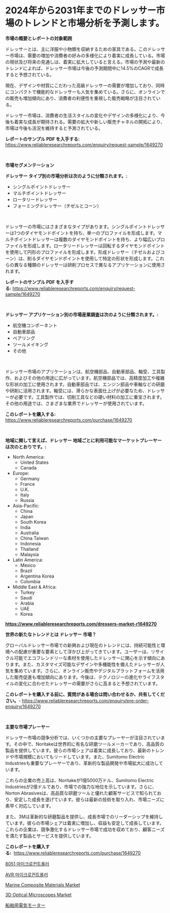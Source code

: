 <p><h1>2024年から2031年までのドレッサー市場のトレンドと市場分析を予測します。</h1></p><p><strong>市場の概要とレポートの対象範囲</strong></p>
<p><p>ドレッサーとは、主に洋服や小物類を収納するための家具である。このドレッサー市場は、需要の増加や消費者の好みの多様化により着実に成長している。市場の現状及び将来の見通しは、着実に拡大していると言える。市場の予測や最新のトレンドによれば、ドレッサー市場は今後の予測期間中に14.5%のCAGRで成長すると予想されている。</p><p>現在、デザインや材質にこだわった高級ドレッサーの需要が増加しており、同時にコンパクトで機能的なドレッサーも人気を集めている。さらに、オンラインでの販売も増加傾向にあり、消費者の利便性を重視した販売戦略が注目されている。</p><p>ドレッサー市場は、消費者の生活スタイルの変化やデザインの多様化により、今後も着実な成長が期待される。需要の拡大や新しい販売チャネルの開拓により、市場は今後も活況を維持すると予測されている。</p></p>
<p><strong>レポートのサンプル PDF を入手する:</strong> <a href="https://www.reliableresearchreports.com/enquiry/request-sample/1649270">https://www.reliableresearchreports.com/enquiry/request-sample/1649270</a></p>
<p>&nbsp;</p>
<p><strong>市場セグメンテーション</strong></p>
<p><strong>ドレッサー タイプ別の市場分析は次のように分類されます。:</strong></p>
<p><ul><li>シングルポイントドレッサー</li><li>マルチポイントドレッサー</li><li>ロータリードレッサー</li><li>フォーミングドレッサー（チゼルとコーン）</li></ul></p>
<p>&nbsp;</p>
<p><p>ドレッサーの市場にはさまざまなタイプがあります。シングルポイントドレッサーは1つのダイヤモンドポイントを持ち、単一のプロファイルを形成します。マルチポイントドレッサーは複数のダイヤモンドポイントを持ち、より幅広いプロファイルを形成します。ロータリードレッサーは回転するダイヤモンドポイントを使用して円形のプロファイルを形成します。形成ドレッサー（チゼルおよびコーン）は、削るダイヤモンドポイントを使用して特定の形状を形成します。これらの異なる種類のドレッサーは研削プロセスで異なるアプリケーションに使用されます。</p></p>
<p><strong>レポートのサンプル PDF を入手する:</strong>&nbsp;<a href="https://www.reliableresearchreports.com/enquiry/request-sample/1649270">https://www.reliableresearchreports.com/enquiry/request-sample/1649270</a></p>
<p>&nbsp;</p>
<p><strong> ドレッサー アプリケーション別の市場産業調査は次のように分類されます。:</strong></p>
<p><ul><li>航空機コンポーネント</li><li>自動車部品</li><li>ベアリング</li><li>ツールメイキング</li><li>その他</li></ul></p>
<p>&nbsp;</p>
<p><p>ドレッサー市場のアプリケーションは、航空機部品、自動車部品、軸受、工具製作、およびその他の用途に広がっています。航空機部品では、高精度加工や複雑な形状の加工に使用されます。自動車部品では、エンジン部品や車軸などの研磨や研削に活用されます。軸受には、滑らかな表面仕上げが必要なため、ドレッサーが必要です。工具製作では、切削工具などの硬い材料の加工に重宝されます。その他の用途では、さまざまな業界でドレッサーが使用されています。</p></p>
<p><strong>このレポートを購入する:</strong>&nbsp; <a href="https://www.reliableresearchreports.com/purchase/1649270">https://www.reliableresearchreports.com/purchase/1649270</a></p>
<p>&nbsp;</p>
<p><strong>地域に関して言えば、ドレッサー 地域ごとに利用可能なマーケットプレーヤーは次のとおりです。:</strong></p>
<p><ul>
    <li>
        North America:
        <ul>
            <li>United States</li>
            <li>Canada</li>
        </ul>
    </li>
    <li>
        Europe:
        <ul>
            <li>Germany</li>
            <li>France</li>
            <li>U.K.</li>
            <li>Italy</li>
            <li>Russia</li>
        </ul>
    </li>
    <li>
        Asia-Pacific:
        <ul>
            <li>China</li>
            <li>Japan</li>
            <li>South Korea</li>
            <li>India</li>
            <li>Australia</li>
            <li>China Taiwan</li>
            <li>Indonesia</li>
            <li>Thailand</li>
            <li>Malaysia</li>
        </ul>
    </li>
    <li>
        Latin America:
        <ul>
            <li>Mexico</li>
            <li>Brazil</li>
            <li>Argentina Korea</li>
            <li>Colombia</li>
        </ul>
    </li>
    <li>
        Middle East & Africa:
        <ul>
            <li>Turkey</li>
            <li>Saudi</li>
            <li>Arabia</li>
            <li>UAE</li>
            <li>Korea</li>
        </ul>
    </li>
    </ul></p>
<p><strong><a href="https://www.reliableresearchreports.com/dressers-market-r1649270">https://www.reliableresearchreports.com/dressers-market-r1649270</a></strong>&nbsp;</p>
<p><strong>世界の新たなトレンドとは ドレッサー 市場？</strong></p>
<p><p>グローバルドレッサー市場での新興および現在のトレンドには、持続可能性と環境への配慮が重要な要素として浮かび上がってきています。ユーザーは、リサイクル可能でエコフレンドリーな素材を使用したドレッサーに関心を示す傾向にあります。また、カスタマイズ可能なデザインや多機能性を備えたドレッサーが人気を集めています。さらに、オンライン販売やデジタルプラットフォームを活用した販売促進も増加傾向にあります。今後は、テクノロジーの進化やライフスタイルの変化に合わせたドレッサーの需要がさらに高まると予想されています。</p></p>
<p><strong>このレポートを購入する前に、質問がある場合は問い合わせるか、共有してください。</strong>- <a href="https://www.reliableresearchreports.com/enquiry/pre-order-enquiry/1649270">https://www.reliableresearchreports.com/enquiry/pre-order-enquiry/1649270</a></p>
<p>&nbsp;</p>
<p><strong>主要な市場プレーヤー</strong></p>
<p><p>ドレッサー市場の競争分析では、いくつかの主要なプレーヤーが注目されています。その中で、Noritakeは世界的に有名な研磨ツールメーカーであり、高品質の製品を提供しています。彼らの市場シェアは着実に成長しており、最新のトレンドや市場規模においてもリードしています。また、Sumitomo Electric Industriesも重要なプレーヤーであり、革新的な製品開発や市場拡大に成功しています。</p><p>これらの企業の売上高は、Noritakeが1億5000万ドル、Sumitomo Electric Industriesが2億ドルであり、市場での強力な地位を示しています。さらに、Norton Abrasivesは、高品質な研磨ツールと優れた顧客サービスで知られており、安定した成長を遂げています。彼らは最新の技術を取り入れ、市場ニーズに素早く対応しています。</p><p>また、3Mは革新的な研磨製品を提供し、成長市場でのリーダーシップを維持しています。彼らの市場シェアは着実に増加し、収益も安定して成長しています。これらの企業は、競争激化するドレッサー市場で成功を収めており、顧客ニーズを満たす製品とサービスを提供しています。</p></p>
<p><strong>このレポートを購入する:</strong>&nbsp;&nbsp;<a href="https://www.reliableresearchreports.com/purchase/1649270">https://www.reliableresearchreports.com/purchase/1649270</a></p>
<p><p><a href="https://github.com/idcefvhkdut6/Market-Research-Report-List-1/blob/main/783030626010.md">8051 마이크로컨트롤러</a></p><p><a href="https://github.com/vsap75a286l/Market-Research-Report-List-1/blob/main/438925326011.md">AVR 마이크로컨트롤러</a></p><p><a href="https://issuu.com/reportprime-2/docs/marine-composite-materials-market-size-2030.pptx">Marine Composite Materials Market</a></p><p><a href="https://view.publitas.com/reportprime-1/3d-optical-microscopes-market-size-market-outlook-and-market-forecast-2024-to-2031/">3D Optical Microscopes Market</a></p><p><a href="https://github.com/joaejkdzgyljvo6/Market-Research-Report-List-1/blob/main/477755228520.md">船舶用電気モーター</a></p></p>